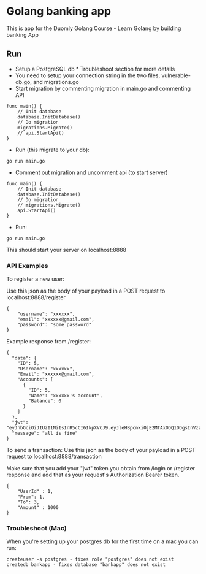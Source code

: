 # Golang banking app

This is app for the Duomly Golang Course - Learn Golang by building banking App

## Run

- Setup a PostgreSQL db \* Troubleshoot section for more details
- You need to setup your connection string in the two files, vulnerable-db.go, and migrations.go
- Start migration by commenting migration in main.go and commenting API

```
func main() {
	// Init database
	database.InitDatabase()
	// Do migration
	migrations.Migrate()
	// api.StartApi()
}
```

- Run (this migrate to your db):

```
go run main.go
```

- Comment out migration and uncomment api (to start server)

```
func main() {
	// Init database
	database.InitDatabase()
	// Do migration
	// migrations.Migrate()
	api.StartApi()
}
```

- Run:

```
go run main.go
```

This should start your server on localhost:8888

### API Examples

To register a new user:

Use this json as the body of your payload in a POST request to localhost:8888/register

```
{
	"username": "xxxxxx",
	"email": "xxxxxx@gmail.com",
	"password": "some_password"
}
```

Example response from /register:

```
{
  "data": {
    "ID": 5,
    "Username": "xxxxxx",
    "Email": "xxxxxx@gmail.com",
    "Accounts": [
      {
        "ID": 5,
        "Name": "xxxxxx's account",
        "Balance": 0
      }
    ]
  },
  "jwt": "eyJhbGciOiJIUzI1NiIsInR5cCI6IkpXVCJ9.eyJleHBpcnkiOjE2MTAxODQ1ODgsInVzZXJfaWQiOjV9.E8FXVYmz_N_IL0WnC9COO2XyrHc7HFPjmQUaeg3MKjk",
  "message": "all is fine"
}
```

To send a transaction:
Use this json as the body of your payload in a POST request to localhost:8888/transaction

Make sure that you add your "jwt" token you obtain from /login or /register response and add that as your request's Authorization Bearer token.

```
{
	"UserId" : 1,
	"From": 1,
	"To": 3,
	"Amount" : 1000
}
```

### Troubleshoot (Mac)

When you're setting up your postgres db for the first time on a mac you can run:

```
createuser -s postgres - fixes role "postgres" does not exist
createdb bankapp - fixes database "bankapp" does not exist
```
